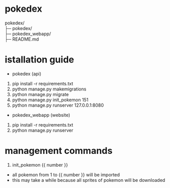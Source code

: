 # pokedex

pokedex/ <br />
├─ pokedex/ <br />
├─ pokedex_webapp/ <br />
├─ README.md <br />

# istallation guide
- pokedex (api)
1. pip install -r requirements.txt
2. python manage.py makemigrations
3. python manage.py migrate
4. python manage.py init_pokemon 151
5. python manage.py runserver 127.0.0.1:8080


- pokedex_webapp (website)
1. pip install -r requirements.txt
2. python manage.py runserver


# management commands
1. init_pokemon {{ number }}
- all pokemon from 1 to {{ number }} will be imported
- this may take a while because all sprites of pokemon will be downloaded
